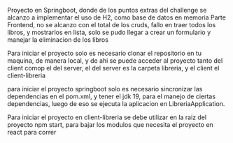 Proyecto en Springboot, donde de los puntos extras del challenge se alcanzo a implementar el uso de H2, como base de datos en memoria
Parte Frontend, no se alcanzo con el total de los cruds, fallo en traer todos los libros, y mostrarlos en lista, solo se pudo llegar a crear un formulario y manejar la
eliminacion de los libros

Para iniciar el proyecto solo es necesario clonar el repositorio en tu maquina, de manera local, y de ahi se puede acceder al proyecto tanto del client comop el del server, el del server es la carpeta libreria, y el client el client-libreria

para iniciar el proyecto springboot solo es necesario sincronizar las dependencias en el pom.xml, y tener el jdk 19, para el manejo de ciertas dependencias, luego de eso se ejecuta la aplicacion en LibreriaApplication.

Para iniciar el proyecto en client-libreria se debe utilizar en la raiz del proyecto npm start, para bajar los modulos que necesita el proyecto en react para correr

